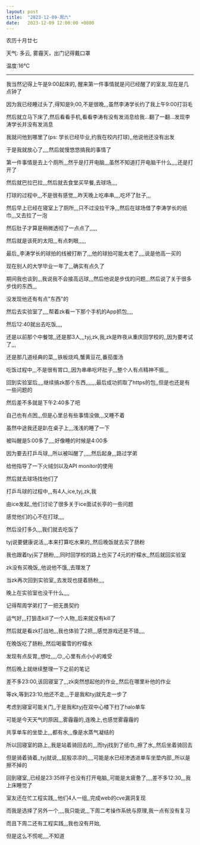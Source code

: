```yaml
---
layout: post
title:  "2023-12-09-周六"
date:   2023-12-09 12:00:00 +0800
---
```






农历十月廿七

天气: 多云, 雾霾天，出门记得戴口罩

温度:16℃

---



我当然记得上午是9:00起床的, 醒来第一件事情就是问已经醒了的室友,现在是几点钟了

因为我已经睡过头了,得知是9;00,不是很晚,,,虽然李涛学长约了我上午9:00打羽毛

然后就立马下床了,然后看看手机,看看李涛有没有发消息给我...翻了一翻...发现李涛学长并没有发消息

我就问他到哪里了(ps: 学长已经毕业,约我在校内打球),,他说他还没有出发

于是我就放心了,,,,然后就慢悠悠搞我的事情了

第一件事情是去上个厕所,,,然乎是打开电脑,,,虽然不知道打开电脑干什么,,,,还是打开了

然后就巴拉巴拉,,,然后就去食堂买早餐,去球场,,,,



打球的过程中,,,不是很有感觉,,,昨天晚上吃串串,,,,吃坏了肚子,,,

然后早上已经在寝室上了厕所,,,只不过没拉干净,,,然后在球场借了李涛学长的纸巾,,,又去拉了一泡

然后肚子才算是稍微透彻了一点点了,,,,,

然后就是该死的太阳,,,有点刺眼,,,,,

最后,,李涛学长的球拍的线被打断了,,,他的球拍可能太老了,,,,说是他高一买的

现在别人的大学毕业一年了,,,确实有点久了

期间我也谈到,,,我说我不会接高远球,,,然后他说是步伐的问题,,,然后说了关于很多步伐的东西,,,

没发现他还有有点"东西"的



然后去实验室了,,,,帮着zk看一下那个手机的App抓包,,,,

然后12:40就出去吃饭,,,,

还是以前那个中餐馆,,还是那3人,,,tyj,zk,我,zk是昨夜从重庆回学校的,,因为要考试了,,,

还是那几道经典的菜,,,铁板烧鸡,蟹黄豆花,番茄蛋汤

吃饭过程中,,,不是很有胃口,,因为串串吃坏肚子,,,整个人有点精神不振,,,



回到实验室后,,,,继续搞zk那个东西,,,,,,,最后成功抓取了https的包,,但是也还是有一些问题的

然后差不多就是下午2:40多了吧

自己也有点困,,,但是心里总有些事情没做,,,又睡不着

虽然中途我还是趴在桌子上,,,浅浅的睡了一下

被叫醒是5:00多了,,,,好像睡的时候是4:00多

因为要去打乒乓球,,,所以被叫醒了,,,,,然后起身,,,路过学弟

给他指导了一下火绒剑以及API monitor的使用

然后就去球场找他们了



打乒乓球的过程中,,,有4人,ice,tyj,zk,我

由ice发起,,他们讨论了很多关于ice面试长亭的一些问题

感觉他们的心不在打球,,,,

然后没打多久,,,我们就去吃饭了

tyj说要健康说活,,,本来打算吃水果的,,然后晚饭就去买了肠粉

我也跟着tyj买了肠粉,,,,同时回学校的路上也买了4元的柠檬水,,然后就回实验室

zk没有买晚饭,,他说他不饿,,去理发了

当zk再次回到实验室,,去发现也提着肠粉,,,,



晚上在实验室也没干什么,,,,

记得帮周学弟打了一把无畏契约

运气好,,,打狙击kill了一个人物,,后来就没有kill了

然后就是看zk打战地,,,我也体验了2把,,,感觉游戏还是不错,,,,



在晚饭吃了肠粉,,然后喝蜜雪的柠檬水

发现有点反胃,,想吐,,,,😔,,心里有点小小的难受



然后晚上就继续整理一下之前的笔记

差不多23:00,该回寝室了,,,zk突然想起他的作业,,然后在哪里补他的作业

等zk,等到23:10,他还不走,,,于是我和tyj就先走一步了



考虑到寝室可能关门,,于是我和tyj在双中心楼下扫了halo单车

可能是今天天气的原因,,,雾霾霾的,连晚上,也感觉雾霾霾的

共享单车的坐垫上,,,都有水,,,像是水蒸气凝结的

所以回寝室的路上,,我是站着骑回去的,,,而tyj找到了纸巾,,擦了水,,然后坐着骑回去

但是骑着骑着,,tyj就说,,,屁股凉凉的,,,,可能是水已经渗透进单车坐垫内部,,所以是擦不掉的



回到寝室,,已经是23:35样子也没有打开电脑,,可能是太疲惫了,,,,差不多12:30,,,我上床睡觉了

室友还在忙工程实践,,,他们4人一组,,完成web的cve漏洞复现

而我是选择了另外一个,,,,我只能说,,,下周二考操作系统与原理,我一点有没有复习

而且下周二还有工程实践,,,我也没有开始,

但是这么不慌呢,,,,不知道

